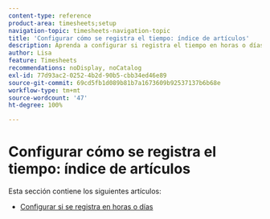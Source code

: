 ```yaml
---
content-type: reference
product-area: timesheets;setup
navigation-topic: timesheets-navigation-topic
title: 'Configurar cómo se registra el tiempo: índice de artículos'
description: Aprenda a configurar si registra el tiempo en horas o días en los artículos de esta sección.
author: Lisa
feature: Timesheets
recommendations: noDisplay, noCatalog
exl-id: 77d93ac2-0252-4b2d-90b5-cbb34ed46e89
source-git-commit: 69cd5fb1d089b81b7a1673609b92537137b6b68e
workflow-type: tm+mt
source-wordcount: '47'
ht-degree: 100%

---
```


# Configurar cómo se registra el tiempo: índice de artículos

Esta sección contiene los siguientes artículos:

* [Configurar si se registra en horas o días](../../timesheets/config-timesheet-prefs/config-time-logged-hrs-days.md)
